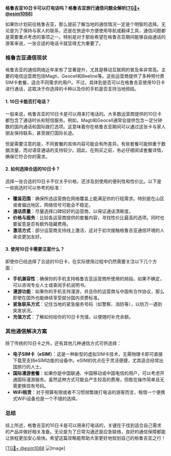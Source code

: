 **格鲁吉亚10日卡可以打电话吗？格鲁吉亚旅行通信问题全解析[[TG💪+ @esim1088](https://t.me/s/esim1088)]**

如果你计划前往格鲁吉亚，那么提前了解当地的通信情况一定是个明智的选择。无论是为了保持与家人的联系，还是在旅途中方便使用导航或翻译工具，通信问题都是需要重点考虑的事项之一。特别是对于那些希望在格鲁吉亚期间能够自由通话的游客来说，一张合适的电话卡就显得尤为重要了。

### 格鲁吉亚通信现状

格鲁吉亚的通信网络近年来有了显著提升，尤其是移动互联网的普及率非常高。主要的电信运营商包括Magti、Geocell和Beeline等。这些运营商提供了多种预付费SIM卡套餐，适合不同需求的用户。不过，具体到是否可以在格鲁吉亚使用10日卡进行通话，这取决于你选择的卡种以及你的手机是否支持当地频段。

#### 1. 10日卡能否打电话？

一般来说，格鲁吉亚的10日卡是可以用来打电话的。大多数运营商提供的10日卡都包含了通话时长和短信服务。例如，Magti和Geocell通常会提供包含一定分钟数的国内通话和国际拨打选项。这意味着你在格鲁吉亚期间可以通过这张卡与家人朋友保持联系，甚至拨打国际长途。

但是需要注意的是，不同套餐的具体内容可能会有所差异。有些套餐可能侧重于数据流量，而对语音通话的支持较少。因此，在购买之前，务必仔细阅读套餐详情，确保它符合你的需求。

#### 2. 如何选择合适的10日卡？

选择一张合适的10日卡不仅关乎价格，还涉及到使用的便利性和性价比。以下是一些挑选时可以参考的标准：

- **覆盖范围**：确保所选运营商在网络覆盖上能满足你的行程需求。特别是在山区或者偏远地区，网络信号可能会不稳定。
- **通话质量**：尽量选择口碑较好的运营商，以保证通话清晰度。
- **价格与服务**：比较各运营商提供的套餐内容，寻找性价比最高的选项。同时也要留意是否有额外隐藏费用。
- **激活方式**：部分运营商支持线上激活，这对于初次接触格鲁吉亚通信环境的人来说更加友好。

#### 3. 使用10日卡需要注意什么？

即使你已经选择了合适的10日卡，在实际使用过程中仍然需要关注以下几个方面：

- **手机兼容性**：确保你的手机支持格鲁吉亚运营商所使用的频段。如果不确定，可以咨询专业人士或查阅手机说明书。
- **漫游功能**：如果你的手机支持漫游，并且你的运营商与中国有合作协议，那么即使在国外也能继续享受部分国内资费标准。
- **紧急联系方式**：记住当地的紧急服务号码（如警察、消防等），以防万一遇到突发状况。
- **充值方式**：了解如何给你的10日卡充值，以便随时补充余额。

### 其他通信解决方案

除了传统的10日卡之外，还有其他几种通信方式可供选择：

- **电子SIM卡（eSIM）**：这是一种新型的虚拟SIM卡技术，无需物理卡即可直接下载至支持eSIM功能的设备中。eSIM的优点在于灵活便捷，尤其适合经常出国旅行的人士。
- **国际漫游套餐**：如果你是中国联通、中国移动或中国电信的用户，可以考虑开通国际漫游服务。虽然这种方式可能会产生较高的费用，但胜在操作简单且无需更换现有号码。
- **WiFi租赁**：对于预算有限或者不习惯频繁拨打电话的游客而言，租借一个便携式WiFi设备也是一个不错的选择。

### 总结

综上所述，格鲁吉亚的10日卡是可以用来打电话的，关键在于找到适合自己需求的产品并做好相关准备。无论是为了日常沟通还是应急联络，良好的通信保障都能让旅程更加安心愉快。希望这篇攻略能帮助大家更好地规划自己的格鲁吉亚之行！

[[TG💪+ @esim1088](https://t.me/s/esim1088) ![Image](https://i.postimg.cc/4NQfJmqS/Snipaste-2025-05-13-00-14-12.png)]